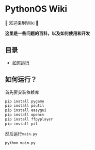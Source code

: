 # PythonOS Wiki

:tada: 欢迎来到Wiki :tada:

__这里是一些问题的百科，以及如何使用和开发__

## 目录
- [如何运行](#如何运行)

## 如何运行？

首先要安装依赖库

```bash
pip install pygame
pip install psutil
pip install easygui
pip install opencv
pip install ffpyplayer
pip install pil
```

然后运行`main.py`

```bash
python main.py
```







